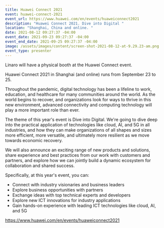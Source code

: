 ```yaml
---
title: Huawei Connect 2021
event: huawei-connect-2021
event_url: https://www.huawei.com/en/events/huaweiconnect2021
description: "Huawei Connect 2021. Dive into Digital "
location: "Shanghai, China and online. "
date: 2021-08-12 09:27:37 -04:00
event_date: 2021-09-23 09:27:37 -04:00
event_end_date: 2021-09-25 09:27:37 -04:00
image: /assets/images/content/screen-shot-2021-08-12-at-9.29.23-am.png
event_type: presenter
---
```

Linaro will have a physical booth at the Huawei Connect event. 

Huawei Connect 2021 in Shanghai (and online) runs from September 23 to 25.

Throughout the pandemic, digital technology has been a lifeline to work, education, and healthcare for many communities around the world. As the world begins to recover, and organizations look for ways to thrive in this new environment, advanced connectivity and computing technology will play a more important role than ever.

The theme of this year's event is Dive into Digital. We're going to dive deep into the practical application of technologies like cloud, AI, and 5G in all industries, and how they can make organizations of all shapes and sizes more efficient, more versatile, and ultimately more resilient as we move towards economic recovery.

We will also announce an exciting range of new products and solutions, share experience and best practices from our work with customers and partners, and explore how we can jointly build a dynamic ecosystem for collaboration and shared success.

Specifically, at this year's event, you can:

* Connect with industry visionaries and business leaders
* Explore business opportunities with partners
* Exchange ideas with top technical experts and developers
* Explore new ICT innovations for industry applications
* Gain hands-on experience with leading ICT technologies like cloud, AI, and 5G

https://www.huawei.com/en/events/huaweiconnect2021